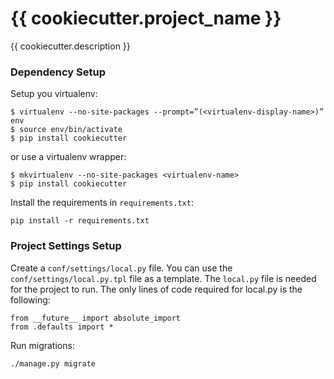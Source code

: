 # {{ cookiecutter.project_name }} #

{{ cookiecutter.description }}


### Dependency Setup ###

Setup you virtualenv:
```
$ virtualenv --no-site-packages --prompt=”(<virtualenv-display-name>)” env
$ source env/bin/activate
$ pip install cookiecutter
```
or use a virtualenv wrapper:
```
$ mkvirtualenv --no-site-packages <virtualenv-name>
$ pip install cookiecutter
```

Install the requirements in `requirements.txt`:
```
pip install -r requirements.txt
```

### Project Settings Setup ###
Create a `conf/settings/local.py` file. You can use the `conf/settings/local.py.tpl` file as a template. The `local.py` file is needed for the project to run. The only lines of code required for local.py is the following:
```
from __future__ import absolute_import
from .defaults import *
```

Run migrations:
```
./manage.py migrate
```
